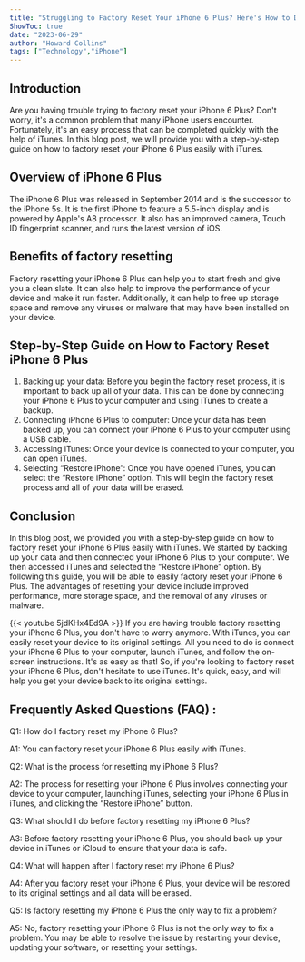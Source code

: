 ```yaml
---
title: "Struggling to Factory Reset Your iPhone 6 Plus? Here's How to Do it Easily With iTunes!"
ShowToc: true 
date: "2023-06-29"
author: "Howard Collins" 
tags: ["Technology","iPhone"]
---
```

## Introduction
Are you having trouble trying to factory reset your iPhone 6 Plus? Don't worry, it's a common problem that many iPhone users encounter. Fortunately, it's an easy process that can be completed quickly with the help of iTunes. In this blog post, we will provide you with a step-by-step guide on how to factory reset your iPhone 6 Plus easily with iTunes. 

## Overview of iPhone 6 Plus
The iPhone 6 Plus was released in September 2014 and is the successor to the iPhone 5s. It is the first iPhone to feature a 5.5-inch display and is powered by Apple's A8 processor. It also has an improved camera, Touch ID fingerprint scanner, and runs the latest version of iOS. 

## Benefits of factory resetting
Factory resetting your iPhone 6 Plus can help you to start fresh and give you a clean slate. It can also help to improve the performance of your device and make it run faster. Additionally, it can help to free up storage space and remove any viruses or malware that may have been installed on your device. 

## Step-by-Step Guide on How to Factory Reset iPhone 6 Plus
1. Backing up your data: Before you begin the factory reset process, it is important to back up all of your data. This can be done by connecting your iPhone 6 Plus to your computer and using iTunes to create a backup. 
2. Connecting iPhone 6 Plus to computer: Once your data has been backed up, you can connect your iPhone 6 Plus to your computer using a USB cable.
3. Accessing iTunes: Once your device is connected to your computer, you can open iTunes. 
4. Selecting “Restore iPhone”: Once you have opened iTunes, you can select the “Restore iPhone” option. This will begin the factory reset process and all of your data will be erased. 

## Conclusion
In this blog post, we provided you with a step-by-step guide on how to factory reset your iPhone 6 Plus easily with iTunes. We started by backing up your data and then connected your iPhone 6 Plus to your computer. We then accessed iTunes and selected the “Restore iPhone” option. By following this guide, you will be able to easily factory reset your iPhone 6 Plus. The advantages of resetting your device include improved performance, more storage space, and the removal of any viruses or malware.

{{< youtube 5jdKHx4Ed9A >}} 
If you are having trouble factory resetting your iPhone 6 Plus, you don't have to worry anymore. With iTunes, you can easily reset your device to its original settings. All you need to do is connect your iPhone 6 Plus to your computer, launch iTunes, and follow the on-screen instructions. It's as easy as that! So, if you're looking to factory reset your iPhone 6 Plus, don't hesitate to use iTunes. It's quick, easy, and will help you get your device back to its original settings.

## Frequently Asked Questions (FAQ) :
Q1: How do I factory reset my iPhone 6 Plus?

A1: You can factory reset your iPhone 6 Plus easily with iTunes. 

Q2: What is the process for resetting my iPhone 6 Plus?

A2: The process for resetting your iPhone 6 Plus involves connecting your device to your computer, launching iTunes, selecting your iPhone 6 Plus in iTunes, and clicking the “Restore iPhone” button.

Q3: What should I do before factory resetting my iPhone 6 Plus?

A3: Before factory resetting your iPhone 6 Plus, you should back up your device in iTunes or iCloud to ensure that your data is safe.

Q4: What will happen after I factory reset my iPhone 6 Plus?

A4: After you factory reset your iPhone 6 Plus, your device will be restored to its original settings and all data will be erased.

Q5: Is factory resetting my iPhone 6 Plus the only way to fix a problem?

A5: No, factory resetting your iPhone 6 Plus is not the only way to fix a problem. You may be able to resolve the issue by restarting your device, updating your software, or resetting your settings.


